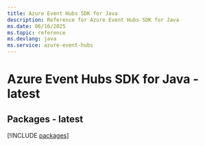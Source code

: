 ```yaml
---
title: Azure Event Hubs SDK for Java
description: Reference for Azure Event Hubs SDK for Java
ms.date: 06/16/2025
ms.topic: reference
ms.devlang: java
ms.service: azure-event-hubs
---
```

# Azure Event Hubs SDK for Java - latest
## Packages - latest
[!INCLUDE [packages](event-hubs-index.md)]